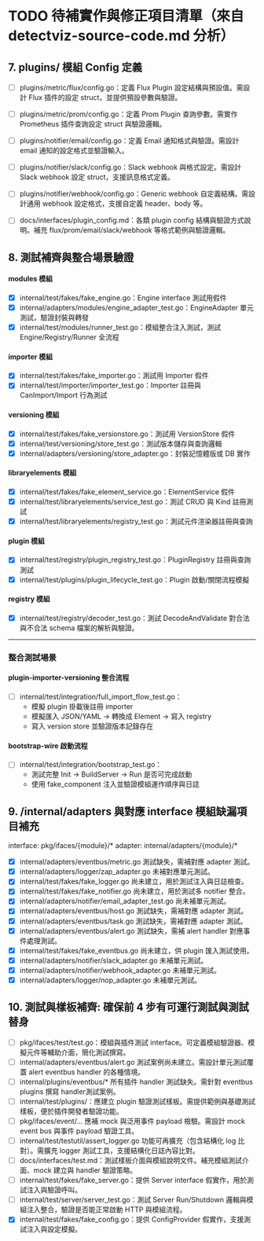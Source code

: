 # TODO 待補實作與修正項目清單（來自 detectviz-source-code.md 分析）


## 7. plugins/ 模組 Config 定義

- [ ] plugins/metric/flux/config.go：定義 Flux Plugin 設定結構與預設值。需設計 Flux 插件的設定 struct，並提供預設參數與驗證。
- [ ] plugins/metric/prom/config.go：定義 Prom Plugin 查詢參數。需實作 Prometheus 插件查詢設定 struct 與驗證邏輯。
- [ ] plugins/notifier/email/config.go：定義 Email 通知格式與驗證。需設計 email 通知的設定格式並驗證輸入。
- [ ] plugins/notifier/slack/config.go：Slack webhook 與格式設定。需設計 Slack webhook 設定 struct，支援訊息格式定義。
- [ ] plugins/notifier/webhook/config.go：Generic webhook 自定義結構。需設計通用 webhook 設定格式，支援自定義 header、body 等。
- [ ] docs/interfaces/plugin_config.md：各類 plugin config 結構與驗證方式說明。補充 flux/prom/email/slack/webhook 等格式範例與驗證邏輯。



## 8. 測試補齊與整合場景驗證

#### modules 模組
- [x] internal/test/fakes/fake_engine.go：Engine interface 測試用假件
- [x] internal/adapters/modules/engine_adapter_test.go：EngineAdapter 單元測試，驗證封裝與轉發
- [x] internal/test/modules/runner_test.go：模組整合注入測試，測試 Engine/Registry/Runner 全流程

#### importer 模組
- [x] internal/test/fakes/fake_importer.go：測試用 Importer 假件
- [x] internal/test/importer/importer_test.go：Importer 註冊與 CanImport/Import 行為測試

#### versioning 模組
- [x] internal/test/fakes/fake_versionstore.go：測試用 VersionStore 假件
- [x] internal/test/versioning/store_test.go：測試版本儲存與查詢邏輯
- [x] internal/adapters/versioning/store_adapter.go：封裝記憶體版或 DB 實作

#### libraryelements 模組
- [x] internal/test/fakes/fake_element_service.go：ElementService 假件
- [x] internal/test/libraryelements/service_test.go：測試 CRUD 與 Kind 註冊測試
- [x] internal/test/libraryelements/registry_test.go：測試元件渲染器註冊與查詢

#### plugin 模組
- [x] internal/test/registry/plugin_registry_test.go：PluginRegistry 註冊與查詢測試
- [x] internal/test/plugins/plugin_lifecycle_test.go：Plugin 啟動/關閉流程模擬

#### registry 模組
- [x] internal/test/registry/decoder_test.go：測試 DecodeAndValidate 對合法與不合法 schema 檔案的解析與驗證。

---

### 整合測試場景

#### plugin-importer-versioning 整合流程
- [ ] internal/test/integration/full_import_flow_test.go：
  - 模擬 plugin 掛載後註冊 importer
  - 模擬匯入 JSON/YAML → 轉換成 Element → 寫入 registry
  - 寫入 version store 並驗證版本記錄存在

#### bootstrap-wire 啟動流程
- [ ] internal/test/integration/bootstrap_test.go：
  - 測試完整 Init → BuildServer → Run 是否可完成啟動
  - 使用 fake_component 注入並驗證模組運作順序與日誌


## 9. /internal/adapters 與對應 interface 模組缺漏項目補充
interface: pkg/ifaces/{module}/*
adapter: internal/adapters/{module}/*

- [x] internal/adapters/eventbus/metric.go 測試缺失，需補對應 adapter 測試。
- [x] internal/adapters/logger/zap_adapter.go 未補對應單元測試。
- [x] internal/test/fakes/fake_logger.go 尚未建立，用於測試注入與日誌檢查。
- [x] internal/test/fakes/fake_notifier.go 尚未建立，用於測試多 notifier 整合。
- [x] internal/adapters/notifier/email_adapter_test.go 尚未補單元測試。
- [x] internal/adapters/eventbus/host.go 測試缺失，需補對應 adapter 測試。
- [x] internal/adapters/eventbus/task.go 測試缺失，需補對應 adapter 測試。
- [x] internal/adapters/eventbus/alert.go 測試缺失，需補 alert handler 對應事件處理測試。
- [x] internal/test/fakes/fake_eventbus.go 尚未建立，供 plugin 匯入測試使用。
- [x] internal/adapters/notifier/slack_adapter.go 未補單元測試。
- [x] internal/adapters/notifier/webhook_adapter.go 未補單元測試。
- [x] internal/adapters/logger/nop_adapter.go 未補單元測試。
 
## 10. 測試與樣板補齊: 確保前 4 步有可運行測試與測試替身
- [ ] pkg/ifaces/test/test.go：模組與插件測試 interface。可定義模組驗證器、模擬元件等輔助介面，簡化測試撰寫。
- [ ] internal/adapters/eventbus/alert.go 測試案例尚未建立。需設計單元測試覆蓋 alert eventbus handler 的各種情境。
- [ ] internal/plugins/eventbus/* 所有插件 handler 測試缺失。需針對 eventbus plugins 撰寫 handler測試案例。
- [ ] internal/test/plugins/：應建立 plugin 驗證測試樣板。需提供範例與基礎測試樣板，便於插件開發者驗證功能。
- [ ] pkg/ifaces/event/... 應補 mock 與泛用事件 payload 檢驗。需設計 mock event bus 與事件 payload 驗證工具。
- [ ] internal/test/testutil/assert_logger.go 功能可再擴充（包含結構化 log 比對）。需擴充 logger 測試工具，支援結構化日誌內容比對。
- [ ] docs/interfaces/test.md：測試樣板介面與模組說明文件。補充模組測試介面、mock 建立與 handler 驗證策略。
- [ ] internal/test/fakes/fake_server.go：提供 Server interface 假實作，用於測試注入與驗證呼叫。
- [ ] internal/test/server/server_test.go：測試 Server Run/Shutdown 邏輯與模組注入整合，驗證是否能正常啟動 HTTP 與模組流程。
- [x] internal/test/fakes/fake_config.go：提供 ConfigProvider 假實作，支援測試注入與設定模擬。
